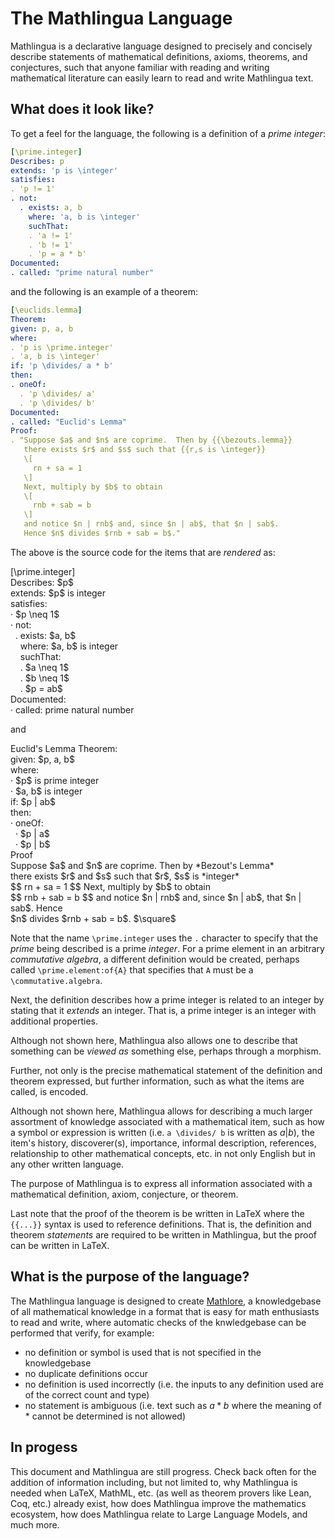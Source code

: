 # The Mathlingua Language

Mathlingua is a declarative language designed to precisely and concisely describe statements of mathematical definitions, axioms, theorems, and conjectures, such that anyone familiar with reading and writing mathematical literature can easily learn to read and write Mathlingua text.

## What does it look like?

To get a feel for the language, the following is a definition of a *prime integer*:

```yaml
[\prime.integer]
Describes: p
extends: 'p is \integer'
satisfies:
. 'p != 1'
. not:
  . exists: a, b
    where: 'a, b is \integer'
    suchThat:
    . 'a != 1'
    . 'b != 1'
    . 'p = a * b'
Documented:
. called: "prime natural number"
```

and the following is an example of a theorem:

```yaml
[\euclids.lemma]
Theorem:
given: p, a, b
where:
. 'p is \prime.integer'
. 'a, b is \integer'
if: 'p \divides/ a * b'
then:
. oneOf:
  . 'p \divides/ a'
  . 'p \divides/ b'
Documented:
. called: "Euclid's Lemma"
Proof:
. "Suppose $a$ and $n$ are coprime.  Then by {{\bezouts.lemma}}
   there exists $r$ and $s$ such that {{r,s is \integer}}
   \[
     rn + sa = 1
   \]
   Next, multiply by $b$ to obtain
   \[
     rnb + sab = b
   \]
   and notice $n | rnb$ and, since $n | ab$, that $n | sab$.
   Hence $n$ divides $rnb + sab = b$."
```

The above is the source code for the items that are *rendered* as:

<span class='mlg-box'>
<span class='mlg-id'>[\prime.integer]</span><br/>
<span class='mlg-header'>Describes:</span> $p$<br/>
<span class='mlg-header'>extends:</span> $p$ is integer<br/>
<span class='mlg-header'>satisfies:</span><br/>
&centerdot;&nbsp;$p \neq 1$<br/>
&centerdot;&nbsp;<span class='mlg-header'>not:</span><br/>
&nbsp;&nbsp;. <span class='mlg-header'>exists:</span> $a, b$<br/>
&nbsp;&nbsp;&nbsp;&nbsp;<span class='mlg-header'>where:</span> $a, b$ is integer<br/>
&nbsp;&nbsp;&nbsp;&nbsp;<span class='mlg-header'>suchThat:</span><br/>
&nbsp;&nbsp;&nbsp;&nbsp;. $a \neq 1$<br/>
&nbsp;&nbsp;&nbsp;&nbsp;. $b \neq 1$<br/>
&nbsp;&nbsp;&nbsp;&nbsp;. $p = ab$<br/>
<span class='mlg-header'>Documented:</span><br/>
&centerdot;&nbsp;<span class='mlg-header'>called:</span> prime natural number<br/>
</span>

and

<span class='mlg-box'>
<span class='mlg-title'>Euclid's Lemma</span>
<span class='mlg-header'>Theorem:</span><br/>
<span class='mlg-header'>given:</span> $p, a, b$<br/>
<span class='mlg-header'>where:</span><br/>
&centerdot;&nbsp;$p$ is prime integer<br/>
&centerdot;&nbsp;$a, b$ is integer<br/>
<span class='mlg-header'>if:</span> $p | ab$<br/>
<span class='mlg-header'>then:</span><br/>
&centerdot;&nbsp;<span class='mlg-header'>oneOf:</span><br/>
&nbsp;&nbsp;&centerdot;&nbsp;$p | a$<br/>
&nbsp;&nbsp;&centerdot;&nbsp;$p | b$<br/>
</span>
<span class='mlg-proof-box'>
<span class='mlg-header'>Proof</span><br/>
   Suppose $a$ and $n$ are coprime.  Then by *Bezout's Lemma*<br/>
   there exists $r$ and $s$ such that $r$, $s$ is *integer*<br/>
   $$
     rn + sa = 1
   $$
   Next, multiply by $b$ to obtain<br/>
   $$
     rnb + sab = b
   $$
   and notice $n | rnb$ and, since $n | ab$, that $n | sab$.  Hence <br/>
   $n$ divides $rnb + sab = b$. $\square$<br/>
</span>

Note that the name `\prime.integer` uses the `.` character to specify that the *prime* being described is a prime *integer*.  For a prime element in an arbitrary *commutative algebra*, a different definition would be created, perhaps called `\prime.element:of{A}` that specifies that `A` must be a `\commutative.algebra`.

Next, the definition describes how a prime integer is related to an integer by stating that it *extends* an integer.  That is, a prime integer is an integer with additional properties.  

Although not shown here, Mathlingua also allows one to describe that something can be *viewed as* something else, perhaps through a morphism.

Further, not only is the precise mathematical statement of the definition and theorem expressed, but further information, such as what the items are called, is encoded.

Although not shown here, Mathlingua allows for describing a much larger assortment of knowledge associated with a mathematical item, such as how a symbol or expression is written (i.e. `a \divides/ b` is written as $a | b$), the item's history, discoverer(s), importance, informal description, references, relationship to other mathematical concepts, etc. in not only English but in any other written language.

The purpose of Mathlingua is to express all information associated with a mathematical definition, axiom, conjecture, or theorem.

Last note that the proof of the theorem is be written in LaTeX where the `{{...}}` syntax is used to reference definitions.  That is, the definition and theorem *statements* are required to be written in Mathlingua, but the proof can be written in LaTeX.

## What is the purpose of the language?

The Mathlingua language is designed to create [Mathlore](./mathlore.md), a knowledgebase of all mathematical knowledge in a format that is easy for math enthusiasts to read and write, where automatic checks of the knwledgebase can be performed that verify, for example:

* no definition or symbol is used that is not specified in the knowledgebase
* no duplicate definitions occur
* no definition is used incorrectly (i.e. the inputs to any definition used are of the correct count and type)
* no statement is ambiguous (i.e. text such as $a * b$ where the meaning of $*$ cannot be determined is not allowed)

## In progess

This document and Mathlingua are still progress.  Check back often for the addition of information including, but not limited to, why Mathlingua is needed when LaTeX, MathML, etc. (as well as theorem provers like Lean, Coq, etc.) already exist, how does Mathlingua improve the mathematics ecosystem, how does Mathlingua relate to Large Language Models, and much more.
